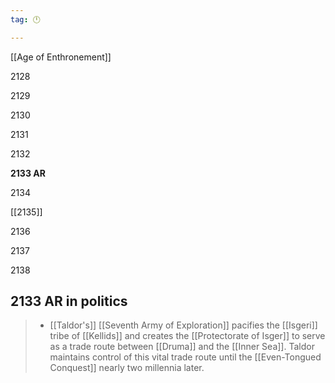 ```yaml
---
tag: 🕛

---
```

[[Age of Enthronement]]


2128

2129

2130

2131

2132

**2133 AR**

2134

[[2135]]

2136

2137

2138



## 2133 AR in politics

>  - [[Taldor's]] [[Seventh Army of Exploration]] pacifies the [[Isgeri]] tribe of [[Kellids]] and creates the [[Protectorate of Isger]] to serve as a trade route between [[Druma]] and the [[Inner Sea]]. Taldor maintains control of this vital trade route until the [[Even-Tongued Conquest]] nearly two millennia later.






